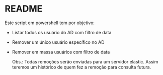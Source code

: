 # README

Este script em powershell tem por objetivo:
- Listar todos os usuário do AD com filtro de data
- Remover um único usuário específico no AD
- Remover em massa usuários com filtro de data

  Obs.: Todas remoções serão enviadas para um servidor elastic.
  Assim teremos um histórico de quem fez a remoção para consulta futura.
